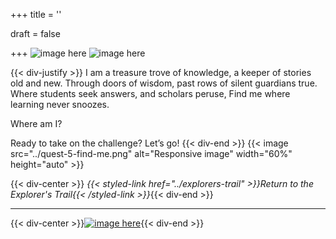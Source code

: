 +++
title = ''

draft = false

+++
![image here](../images/explorer-5.png#center)
![image here](../images/archive.png#center)

{{< div-justify >}}
I am a treasure trove of knowledge, a keeper of stories old and new.
Through doors of wisdom, past rows of silent guardians true.
Where students seek answers, and scholars peruse,
Find me where learning never snoozes.

Where am I?

Ready to take on the challenge? Let’s go!
{{< div-end >}}
{{< image src="../quest-5-find-me.png" alt="Responsive image" width="60%" height="auto" >}}

[comment]: # ({{< div-center >}}{{< button url="../explorer-5-quest" text="Demo-QR-Link" >}}{{< div-end >}}{{< break-start >}}{{< break-end >}})
{{< div-center >}}
*{{< styled-link href="../explorers-trail" >}}Return to the Explorer's Trail{{< /styled-link >}}*{{< div-end >}}
___
{{< div-center >}}[![image here](../images/lost-icon.png#center)](../lost){{< div-end >}}
